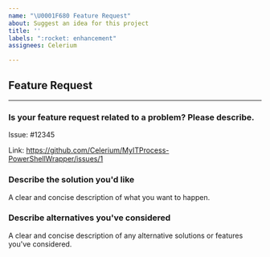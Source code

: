 ```yaml
---
name: "\U0001F680 Feature Request"
about: Suggest an idea for this project
title: ''
labels: ":rocket: enhancement"
assignees: Celerium

---
```


## Feature Request

---

### **Is your feature request related to a problem? Please describe.**

Issue: #12345

Link: https://github.com/Celerium/MyITProcess-PowerShellWrapper/issues/1

### **Describe the solution you'd like**

A clear and concise description of what you want to happen.

### **Describe alternatives you've considered**

A clear and concise description of any alternative solutions or features you've considered.
